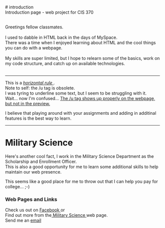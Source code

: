 <style>
p1{text-align=center;}
</style>
<p1># introduction </p1><br>
Introduction page - web project for CIS 370 <br> <br>
</center>

Greetings fellow classmates. <br> <br>
I used to dabble in HTML back in the days of MySpace. <br>
There was a time when I enjoyed learning about HTML and the cool things you can do with a webpage. <br> <br>
My skills are super limited, but I hope to relearn some of the basics, work on my code structure, and catch up on available technologies.  
<br>
<hr>
This is a <em> <u> horizontal rule </u> </em>. <br>
Note to self:  the /u tag is obsolete. <br>
I was tyring to underline some text, but I seem to be struggling with it. <br>
Wait... now I'm confused... <u> The /u tag shows up properly on the webpage, but not in the preview. </u>

I believe that playing around with your assignments and adding in additinal features is the best way to learn.
<hr>
<H1> Military Science </H1>

Here's another cool fact, I work in the Military Science Department as the Scholarship and Enrollment Officer. <br>
This is also a good opportunity for me to learn some additional skills to help maintain our web presence.

This seems like a good place for me to throw out that I can help you pay for college...  ;-)

<h3> Web Pages and Links </h3>
Check us out on <a href="https://www.facebook.com/BearBattalionROTC/"> Facebook </a> or <br>
Find out more from the<a href="http://www.missouristate.edu/milsci/"> Military Science </a> web page. <br>
Send me an <a href="mailto: proberson@missouristate.edu?Subject=Hello%20from%20CIS%20370"> email </a> <br>
